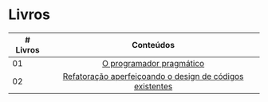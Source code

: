 # Livros

|# Livros| Conteúdos                                                |
|------|:---------------------------------------------------------:|
| 01  |  [O programador pragmático](O_Programador_Pragmático_Autor_Andrew_Hunt_e_David_Thomas.pdf)|
| 02  |  [Refatoração aperfeiçoando o design de códigos existentes](Refatoração-Aperfeiçoando-o-Design-de-Códigos-Existentes-Autor(Martin-Fowler).pdf)|